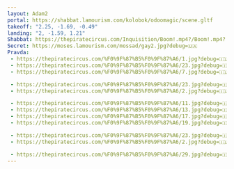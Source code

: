 ```yaml
---
layout: Adam2
portal: https://shabbat.lamourism.com/kolobok/odoomagic/scene.gltf
takeoff: "2.25, -1.69, -0.49"
landing: "2, -1.59, 1.21"
Shabbat: https://thepiratecircus.com/Inquisition/Boom!.mp4?/Boom!.mp4?
Secret: https://moses.lamourism.com/mossad/gay2.jpg?debug=🇺🇦
Pravda:
 - https://thepiratecircus.com/%F0%9F%87%B5%F0%9F%87%A6/1.jpg?debug=🇮🇱
 - https://thepiratecircus.com/%F0%9F%87%B5%F0%9F%87%A6/23.jpg?debug=🇮🇱
 - https://thepiratecircus.com/%F0%9F%87%B5%F0%9F%87%A6/7.jpg?debug=🇮🇱

 - https://thepiratecircus.com/%F0%9F%87%B5%F0%9F%87%A6/23.jpg?debug=🇮🇱
 - https://thepiratecircus.com/%F0%9F%87%B5%F0%9F%87%A6/2.jpg?debug=🇮🇱

 - https://thepiratecircus.com/%F0%9F%87%B5%F0%9F%87%A6/11.jpg?debug=🇮🇱
 - https://thepiratecircus.com/%F0%9F%87%B5%F0%9F%87%A6/13.jpg?debug=🇮🇱
 - https://thepiratecircus.com/%F0%9F%87%B5%F0%9F%87%A6/17.jpg?debug=🇮🇱
 - https://thepiratecircus.com/%F0%9F%87%B5%F0%9F%87%A6/19.jpg?debug=🇮🇱

 - https://thepiratecircus.com/%F0%9F%87%B5%F0%9F%87%A6/23.jpg?debug=🇮🇱
 - https://thepiratecircus.com/%F0%9F%87%B5%F0%9F%87%A6/2.jpg?debug=🇮🇱

 - https://thepiratecircus.com/%F0%9F%87%B5%F0%9F%87%A6/29.jpg?debug=🇮🇱
---
```

